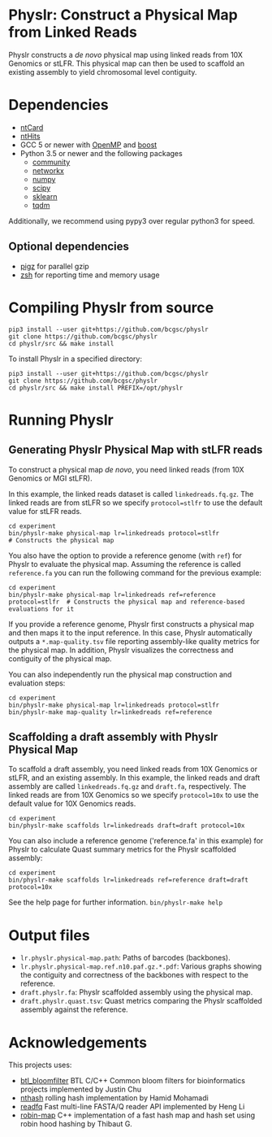 # Physlr: Construct a Physical Map from Linked Reads

Physlr constructs a *de novo* physical map using linked reads from 10X Genomics or stLFR. This physical map can then be used to scaffold an existing assembly to yield chromosomal level contiguity.

# Dependencies

* [ntCard](https://github.com/bcgsc/ntCard)
* [ntHits](https://github.com/bcgsc/ntHits)
* GCC 5 or newer with [OpenMP](https://www.openmp.org) and [boost](https://www.boost.org)
* Python 3.5 or newer and the following packages
    * [community](https://python-louvain.readthedocs.io/en/latest/api.html)
    * [networkx](https://networkx.github.io/)
    * [numpy](https://numpy.org/)
    * [scipy](https://www.scipy.org/)
    * [sklearn](https://scikit-learn.org/stable/)
    * [tqdm](https://tqdm.github.io/)

Additionally, we recommend using pypy3 over regular python3 for speed.


## Optional dependencies

- [pigz](https://zlib.net/pigz/) for parallel gzip
- [zsh](https://sourceforge.net/projects/zsh/) for reporting time and memory usage


# Compiling Physlr from source

```
pip3 install --user git+https://github.com/bcgsc/physlr
git clone https://github.com/bcgsc/physlr
cd physlr/src && make install
```

To install Physlr in a specified directory:

```
pip3 install --user git+https://github.com/bcgsc/physlr
git clone https://github.com/bcgsc/physlr
cd physlr/src && make install PREFIX=/opt/physlr
```

# Running Physlr

## Generating Physlr Physical Map with stLFR reads

To construct a physical map _de novo_, you need linked reads (from 10X Genomics or MGI stLFR). 

In this example, the linked reads dataset is called `linkedreads.fq.gz`. The linked reads are from stLFR so we specify `protocol=stlfr` to use the default value for stLFR reads.

```
cd experiment
bin/physlr-make physical-map lr=linkedreads protocol=stlfr                # Constructs the physical map
```
You also have the option to provide a reference genome (with `ref`) for Physlr to evaluate the physical map. Assuming the reference is called `reference.fa` you can run the following command for the previous example:
```
cd experiment
bin/physlr-make physical-map lr=linkedreads ref=reference protocol=stlfr  # Constructs the physical map and reference-based evaluations for it
```

If you provide a reference genome, Physlr first constructs a physical map and then maps it to the input reference. In this case, Physlr automatically outputs a `*.map-quality.tsv` file reporting assembly-like quality metrics for the physical map. In addition, Physlr visualizes the correctness and contiguity of the physical map.

You can also independently run the physical map construction and evaluation steps:
```
cd experiment
bin/physlr-make physical-map lr=linkedreads protocol=stlfr
bin/physlr-make map-quality lr=linkedreads ref=reference
```


## Scaffolding a draft assembly with Physlr Physical Map

To scaffold a draft assembly, you need linked reads from 10X Genomics or stLFR, and an existing assembly. 
In this example, the linked reads and draft assembly are called `linkedreads.fq.gz` and `draft.fa`, respectively. The linked reads are from 10X Genomics so we specify `protocol=10x` to use the default value for 10X Genomics reads.

```
cd experiment
bin/physlr-make scaffolds lr=linkedreads draft=draft protocol=10x
```
You can also include a reference genome ('reference.fa' in this example) for Physlr to calculate Quast summary metrics for the Physlr scaffolded assembly:
```
cd experiment
bin/physlr-make scaffolds lr=linkedreads ref=reference draft=draft protocol=10x
```

See the help page for further information.
`bin/physlr-make help`

# Output files

* `lr.physlr.physical-map.path`: Paths of barcodes (backbones).
* `lr.physlr.physical-map.ref.n10.paf.gz.*.pdf`: Various graphs showing the contiguity and correctness of the backbones with respect to the reference.
* `draft.physlr.fa`: Physlr scaffolded assembly using the physical map.
* `draft.physlr.quast.tsv`: Quast metrics comparing the Physlr scaffolded assembly against the reference.

# Acknowledgements

This projects uses:
* [btl_bloomfilter](https://github.com/bcgsc/btl_bloomfilter) BTL C/C++ Common bloom filters for bioinformatics projects implemented by Justin Chu
* [nthash](https://github.com/bcgsc/ntHash) rolling hash implementation by Hamid Mohamadi
* [readfq](https://github.com/lh3/readfq) Fast multi-line FASTA/Q reader API implemented by Heng Li
* [robin-map](https://github.com/Tessil/robin-map) C++ implementation of a fast hash map and hash set using robin hood hashing by Thibaut G.
